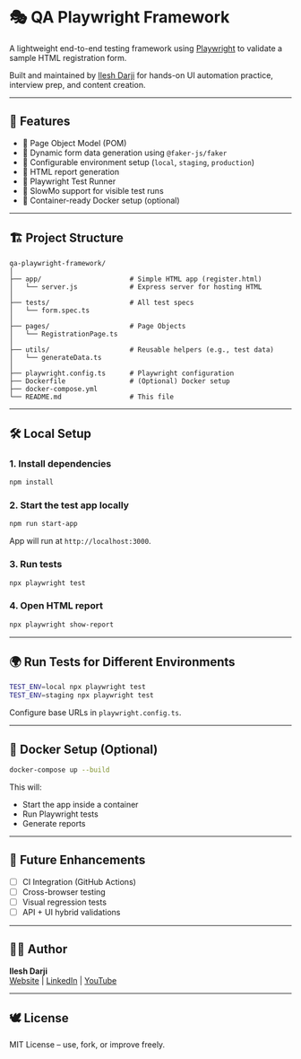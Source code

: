 

# 🎭 QA Playwright Framework

A lightweight end-to-end testing framework using [Playwright](https://playwright.dev/) to validate a sample HTML registration form.

Built and maintained by [Ilesh Darji](https://www.ileshdarji.com) for hands-on UI automation practice, interview prep, and content creation.

---

## 🚀 Features

- 🔹 Page Object Model (POM)
- 🔹 Dynamic form data generation using `@faker-js/faker`
- 🔹 Configurable environment setup (`local`, `staging`, `production`)
- 🔹 HTML report generation
- 🔹 Playwright Test Runner
- 🔹 SlowMo support for visible test runs
- 🔹 Container-ready Docker setup (optional)

---

## 🏗️ Project Structure

```
qa-playwright-framework/
│
├── app/                      # Simple HTML app (register.html)
│   └── server.js             # Express server for hosting HTML
│
├── tests/                    # All test specs
│   └── form.spec.ts
│
├── pages/                    # Page Objects
│   └── RegistrationPage.ts
│
├── utils/                    # Reusable helpers (e.g., test data)
│   └── generateData.ts
│
├── playwright.config.ts      # Playwright configuration
├── Dockerfile                # (Optional) Docker setup
├── docker-compose.yml
└── README.md                 # This file
```

---

## 🛠️ Local Setup

### 1. Install dependencies

```bash
npm install
```

### 2. Start the test app locally

```bash
npm run start-app
```

App will run at `http://localhost:3000`.

### 3. Run tests

```bash
npx playwright test
```

### 4. Open HTML report

```bash
npx playwright show-report
```

---

## 🌍 Run Tests for Different Environments

```bash
TEST_ENV=local npx playwright test
TEST_ENV=staging npx playwright test
```

Configure base URLs in `playwright.config.ts`.

---

## 🐳 Docker Setup (Optional)

```bash
docker-compose up --build
```

This will:
- Start the app inside a container
- Run Playwright tests
- Generate reports

---

## 📌 Future Enhancements

- [ ] CI Integration (GitHub Actions)
- [ ] Cross-browser testing
- [ ] Visual regression tests
- [ ] API + UI hybrid validations

---

## 👨‍💻 Author

**Ilesh Darji**  
[Website](https://www.ileshdarji.com) | [LinkedIn](https://www.linkedin.com/in/ilesh-d-25179713/) | [YouTube](https://www.youtube.com/@QAwithIlesh)

---

## 🕊️ License

MIT License – use, fork, or improve freely.